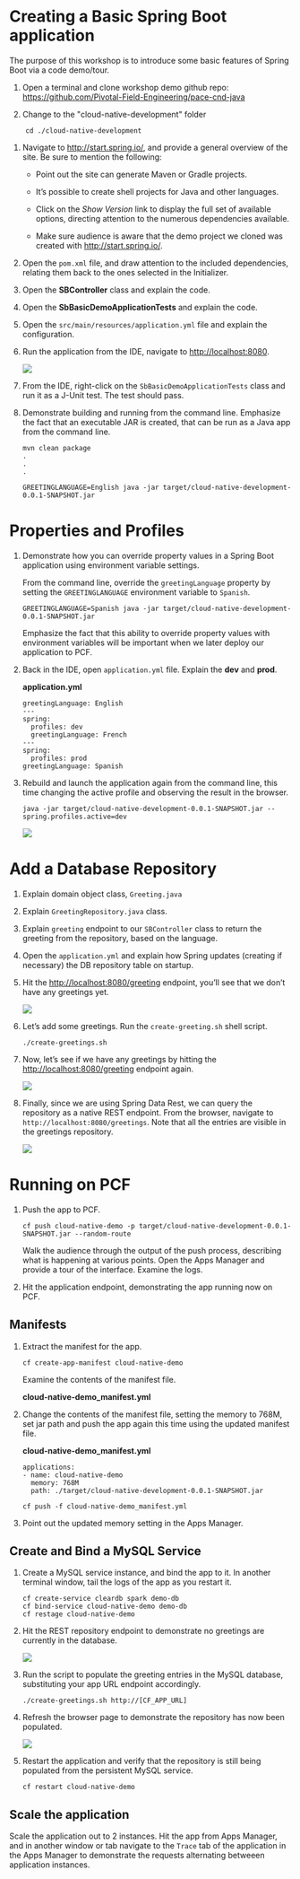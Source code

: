 Creating a Basic Spring Boot application
========================================

The purpose of this workshop is to introduce some basic features of
Spring Boot via a code demo/tour.

1. Open a terminal and clone workshop demo github repo: <https://github.com/Pivotal-Field-Engineering/pace-cnd-java>

1. Change to the "cloud-native-development" folder

```
    cd ./cloud-native-development
```

1.  Navigate to <http://start.spring.io/>, and provide a general
    overview of the site. Be sure to mention the following:

    -   Point out the site can generate Maven or Gradle projects.

    -   It’s possible to create shell projects for Java and other
        languages.

    -   Click on the *Show Version* link to display the full set of
        available options, directing attention to the numerous
        dependencies available.
        
    -   Make sure audience is aware that the demo project we cloned was created with <http://start.spring.io/>. 

1.  Open the `pom.xml` file, and draw attention to the included
    dependencies, relating them back to the ones selected in the
    Initializer.

1.  Open the **SBController** class and explain the code. 
    
1.  Open the **SbBasicDemoApplicationTests** and explain the code.

1.  Open the `src/main/resources/application.yml` file and explain the configuration.

1.  Run the application from the IDE, navigate to
    <http://localhost:8080>.

    ![](greeting-lang.png)

1.  From the IDE, right-click on the `SbBasicDemoApplicationTests` class
    and run it as a J-Unit test. The test should pass.

2.  Demonstrate building and running from the command line. Emphasize
    the fact that an executable JAR is created, that can be run as a
    Java app from the command line.

    ```
    mvn clean package
    .
    .
    .
 
    GREETINGLANGUAGE=English java -jar target/cloud-native-development-0.0.1-SNAPSHOT.jar
    ```

Properties and Profiles
=======================

1.  Demonstrate how you can override property values in a Spring Boot
    application using environment variable settings.

    From the command line, override the `greetingLanguage` property by
    setting the `GREETINGLANGUAGE` environment variable to `Spanish`.

    ```
    GREETINGLANGUAGE=Spanish java -jar target/cloud-native-development-0.0.1-SNAPSHOT.jar
    ```

    Emphasize the fact that this ability to override property values with 
    environment variables will be important when we later deploy our application to PCF.

1.  Back in the IDE, open `application.yml` file. Explain the **dev** and **prod**. 

    **application.yml**
    ```
    greetingLanguage: English
    ---
    spring:
      profiles: dev
      greetingLanguage: French
    ---
    spring:
      profiles: prod
    greetingLanguage: Spanish
    ```

1.  Rebuild and launch the application again from the command line, this
    time changing the active profile and observing the result in the
    browser.

    ```
    java -jar target/cloud-native-development-0.0.1-SNAPSHOT.jar --spring.profiles.active=dev
    ```

    ![](dev-profile.png)

Add a Database Repository
=========================

1.  Explain domain object class, `Greeting.java`

1.  Explain `GreetingRepository.java` class.

1.  Explain `greeting` endpoint to our `SBController` class to
    return the greeting from the repository, based on the language. 

1.  Open the `application.yml` and explain how Spring 
    updates (creating if necessary) the DB repository table on startup.

1.  Hit the <http://localhost:8080/greeting> endpoint, you’ll see that
    we don’t have any greetings yet.

    ![](greeting-not-found.png)

1.  Let’s add some greetings. Run the `create-greeting.sh`
    shell script. 
   
    ```
    ./create-greetings.sh
    ```
    
1.  Now, let’s see if we have any greetings by hitting the
    <http://localhost:8080/greeting> endpoint again.

    ![](greeting-hola.png)

1.  Finally, since we are using Spring Data Rest, we can query the
    repository as a native REST endpoint. From the browser, navigate to
    `http://localhost:8080/greetings`. Note that all the entries are
    visible in the greetings repository.

    ![](rest-repo-local-populated.png)

Running on PCF
==============

1.  Push the app to PCF.

    ```
    cf push cloud-native-demo -p target/cloud-native-development-0.0.1-SNAPSHOT.jar --random-route
    ```

    Walk the audience through the output of the push process, describing what 
    is happening at various points. Open the Apps Manager and provide a tour of the interface. Examine the logs.

1.  Hit the application endpoint, demonstrating the app running now on
    PCF.

Manifests
---------

1.  Extract the manifest for the app.

    ```
    cf create-app-manifest cloud-native-demo
    ```

    Examine the contents of the manifest file.

    **cloud-native-demo_manifest.yml**

1.  Change the contents of the manifest file, setting the memory to
    768M, set jar path and push the app again this time using the updated manifest
    file.

    **cloud-native-demo_manifest.yml**
    ```
    applications:
    - name: cloud-native-demo
      memory: 768M
      path: ./target/cloud-native-development-0.0.1-SNAPSHOT.jar
    ```

    ```
    cf push -f cloud-native-demo_manifest.yml
    ```

1.  Point out the updated memory setting in the Apps Manager.

Create and Bind a MySQL Service
-------------------------------

1.  Create a MySQL service instance, and bind the app to it. In another
    terminal window, tail the logs of the app as you restart it.

    ```
    cf create-service cleardb spark demo-db
    cf bind-service cloud-native-demo demo-db
    cf restage cloud-native-demo
    ```

1.  Hit the REST repository endpoint to demonstrate no greetings are
    currently in the database.

    ![](rest-no-greetings.png)

1.  Run the script to populate the greeting entries in the MySQL
    database, substituting your app URL endpoint accordingly.
    
    ```
    ./create-greetings.sh http://[CF_APP_URL]
    ```

1.  Refresh the browser page to demonstrate the repository has now been
    populated.

    ![](rest-repo-populated.png)

1.  Restart the application and verify that the repository is still
    being populated from the persistent MySQL service.

    ```
    cf restart cloud-native-demo
    ```

Scale the application
---------------------

Scale the application out to 2 instances. Hit the app from Apps Manager,
and in another window or tab navigate to the `Trace` tab of the
application in the Apps Manager to demonstrate the requests alternating
betweeen application instances.
